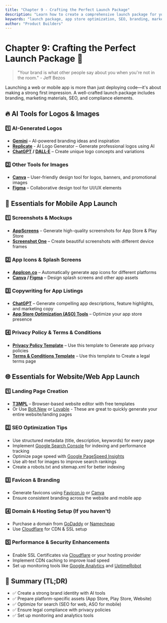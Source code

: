 ```yaml
---
title: "Chapter 9 - Crafting the Perfect Launch Package"
description: "Learn how to create a comprehensive launch package for your web or mobile app, including branding, marketing materials, and technical requirements."
keywords: "launch package, app store optimization, SEO, branding, marketing, mobile app launch, web app launch"
author: "Product Builders"
---
```


# Chapter 9: Crafting the Perfect Launch Package 🎨

> "Your brand is what other people say about you when you're not in the room." - Jeff Bezos

<div class="content-box">

Launching a web or mobile app is more than just deploying code—it's about making a strong first impression. A well-crafted launch package includes branding, marketing materials, SEO, and compliance elements.

</div>

## 🔥 AI Tools for Logos & Images

<div class="content-box">

### 1️⃣ AI-Generated Logos

- **[Gemini](https://gemini.google.com/)** – AI-powered branding ideas and inspiration
- **[Replicate](https://replicate.com/)** - AI Logo Generator – Generate professional logos using AI
- **[ChatGPT](https://chat.openai.com/) / [DALL·E](https://openai.com/dall-e-2)** – Create unique logo concepts and variations

### 2️⃣ Other Tools for Images

- **[Canva](https://www.canva.com/)** – User-friendly design tool for logos, banners, and promotional images
- **[Figma](https://www.figma.com/)** – Collaborative design tool for UI/UX elements

</div>

## 📱 Essentials for Mobile App Launch

<div class="content-box">

### 1️⃣ Screenshots & Mockups

- **[AppScreens](https://appscreens.com/)** – Generate high-quality screenshots for App Store & Play Store
- **[Screenshot One](https://screenshotone.com/)** – Create beautiful screenshots with different device frames

### 2️⃣ App Icons & Splash Screens

- **[AppIcon.co](https://appicon.co/)** – Automatically generate app icons for different platforms
- **[Canva](https://www.canva.com/) / [Figma](https://www.figma.com/)** – Design splash screens and other app assets

### 3️⃣ Copywriting for App Listings

- **[ChatGPT](https://chat.openai.com/)** – Generate compelling app descriptions, feature highlights, and marketing copy
- **[App Store Optimization (ASO) Tools](https://appfigures.com/aso)** – Optimize your app store presence

### 4️⃣ Privacy Policy & Terms & Conditions

- **[Privacy Policy Template](/part5/privacy-template)** – Use this template to Generate app privacy policies
- **[Terms & Conditions Template](/part5/terms-template)** – Use this template to Create a legal terms page

</div>

## 🌐 Essentials for Website/Web App Launch

<div class="content-box">

### 1️⃣ Landing Page Creation

- **[T3MPL](https://t3mpl.n4no.com/)** – Browser-based website editor with free templates
- Or Use [Bolt.New](https://bolt.new/) or [Lovable](https://lovable.dev/) - These are great to quickly generate your entire website/landing pages

### 2️⃣ SEO Optimization Tips

- Use structured metadata (title, description, keywords) for every page
- Implement [Google Search Console](https://search.google.com/search-console) for indexing and performance tracking
- Optimize page speed with [Google PageSpeed Insights](https://pagespeed.web.dev/)
- Use alt-text for images to improve search rankings
- Create a robots.txt and sitemap.xml for better indexing

### 3️⃣ Favicon & Branding

- Generate favicons using [Favicon.io](https://favicon.io/) or [Canva](https://www.canva.com/)
- Ensure consistent branding across the website and mobile app

### 4️⃣ Domain & Hosting Setup (If you haven't)

- Purchase a domain from [GoDaddy](https://www.godaddy.com/) or [Namecheap](https://www.namecheap.com/)
- Use [Cloudflare](https://www.cloudflare.com/) for CDN & SSL setup

### 5️⃣ Performance & Security Enhancements

- Enable SSL Certificates via [Cloudflare](https://www.cloudflare.com/) or your hosting provider
- Implement CDN caching to improve load speed
- Set up monitoring tools like [Google Analytics](https://analytics.google.com/) and [UptimeRobot](https://uptimerobot.com/)

</div>

## 📌 Summary (TL;DR)

<div class="content-box">

- ✅ Create a strong brand identity with AI tools
- ✅ Prepare platform-specific assets (App Store, Play Store, Website)
- ✅ Optimize for search (SEO for web, ASO for mobile)
- ✅ Ensure legal compliance with privacy policies
- ✅ Set up monitoring and analytics tools

</div>
